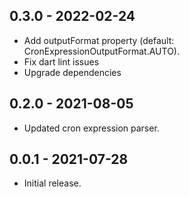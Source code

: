 ## 0.3.0 - 2022-02-24

* Add outputFormat property (default: CronExpressionOutputFormat.AUTO).
* Fix dart lint issues
* Upgrade dependencies

## 0.2.0 - 2021-08-05

* Updated cron expression parser.

## 0.0.1 - 2021-07-28

* Initial release.
